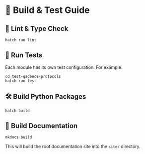 # 🧪 Build & Test Guide

## 🧼 Lint & Type Check

    hatch run lint

## 🧪 Run Tests

Each module has its own test configuration. For example:

    cd test-qadence-protocols
    hatch run test

## 🛠 Build Python Packages

    hatch build

## 📄 Build Documentation

    mkdocs build

This will build the root documentation site into the `site/` directory.